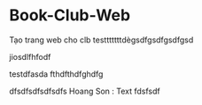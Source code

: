 # Book-Club-Web
Tạo trang web cho clb
testttttttdègsdfgsdfgsdfgsd

jiosdlfhfodf

testdfasda
fthdfthdfghdfg

dfsdfsdfsdfsdfs
Hoang Son : Text
fdsfsdf
